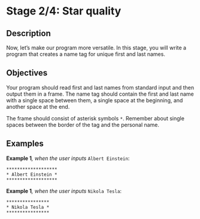 # Stage 2/4: Star quality
## Description
Now, let’s make our program more versatile. In this stage, you will write a program that creates a name tag for unique first and last names.

## Objectives
Your program should read first and last names from standard input and then output them in a frame. The name tag should contain the first and last name with a single space between them, a single space at the beginning, and another space at the end.

The frame should consist of asterisk symbols `*`. Remember about single spaces between the border of the tag and the personal name.

## Examples
<b>Example 1</b><i>, when the user inputs</i> `Albert Einstein`:
```
*******************
* Albert Einstein *
*******************
```

<b>Example 1</b><i>, when the user inputs</i> `Nikola Tesla`:
```
****************
* Nikola Tesla *
****************
```
